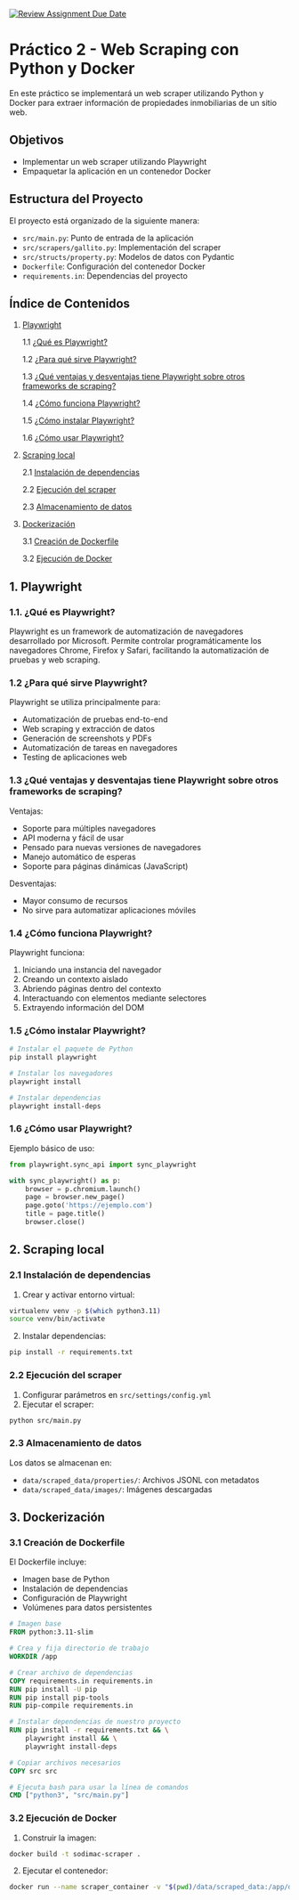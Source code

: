 [![Review Assignment Due Date](https://classroom.github.com/assets/deadline-readme-button-22041afd0340ce965d47ae6ef1cefeee28c7c493a6346c4f15d667ab976d596c.svg)](https://classroom.github.com/a/o8BZ7fxD)
# Práctico 2 - Web Scraping con Python y Docker

En este práctico se implementará un web scraper utilizando Python y Docker para extraer información de propiedades inmobiliarias de un sitio web.

## Objetivos
- Implementar un web scraper utilizando Playwright
- Empaquetar la aplicación en un contenedor Docker

## Estructura del Proyecto

El proyecto está organizado de la siguiente manera:

- `src/main.py`: Punto de entrada de la aplicación
- `src/scrapers/gallito.py`: Implementación del scraper
- `src/structs/property.py`: Modelos de datos con Pydantic
- `Dockerfile`: Configuración del contenedor Docker
- `requirements.in`: Dependencias del proyecto

## Índice de Contenidos

1. [Playwright](#1-playwright)
  
   1.1 [¿Qué es Playwright?](#11-qué-es-playwright)

   1.2 [¿Para qué sirve Playwright?](#12-para-qué-sirve-playwright)

   1.3 [¿Qué ventajas y desventajas tiene Playwright sobre otros frameworks de scraping?](#13-qué-ventajas-y-desventajas-tiene-playwright-sobre-otros-frameworks-de-scraping)

   1.4 [¿Cómo funciona Playwright?](#14-cómo-funciona-playwright)

   1.5 [¿Cómo instalar Playwright?](#15-cómo-instalar-playwright)

   1.6 [¿Cómo usar Playwright?](#16-cómo-usar-playwright)

2. [Scraping local](#2-scraping-local)

   2.1 [Instalación de dependencias](#21-instalación-de-dependencias)

   2.2 [Ejecución del scraper](#22-ejecución-del-scraper)

   2.3 [Almacenamiento de datos](#23-almacenamiento-de-datos)

3. [Dockerización](#3-dockerización)

   3.1 [Creación de Dockerfile](#31-creación-de-dockerfile)

   3.2 [Ejecución de Docker](#32-ejecución-de-docker)


## 1. Playwright

### 1.1. ¿Qué es Playwright?

Playwright es un framework de automatización de navegadores desarrollado por Microsoft. Permite controlar programáticamente los navegadores Chrome, Firefox y Safari, facilitando la automatización de pruebas y web scraping.

### 1.2 ¿Para qué sirve Playwright?

Playwright se utiliza principalmente para:
- Automatización de pruebas end-to-end
- Web scraping y extracción de datos
- Generación de screenshots y PDFs
- Automatización de tareas en navegadores
- Testing de aplicaciones web

### 1.3 ¿Qué ventajas y desventajas tiene Playwright sobre otros frameworks de scraping?

Ventajas:
- Soporte para múltiples navegadores
- API moderna y fácil de usar
- Pensado para nuevas versiones de navegadores
- Manejo automático de esperas
- Soporte para páginas dinámicas (JavaScript)

Desventajas:
- Mayor consumo de recursos
- No sirve para automatizar aplicaciones móviles

### 1.4 ¿Cómo funciona Playwright?

Playwright funciona:
1. Iniciando una instancia del navegador
2. Creando un contexto aislado
3. Abriendo páginas dentro del contexto
4. Interactuando con elementos mediante selectores
5. Extrayendo información del DOM

### 1.5 ¿Cómo instalar Playwright?

```bash
# Instalar el paquete de Python
pip install playwright

# Instalar los navegadores
playwright install

# Instalar dependencias
playwright install-deps
```

### 1.6 ¿Cómo usar Playwright?

Ejemplo básico de uso:

```python
from playwright.sync_api import sync_playwright

with sync_playwright() as p:
    browser = p.chromium.launch()
    page = browser.new_page()
    page.goto('https://ejemplo.com')
    title = page.title()
    browser.close()
```

## 2. Scraping local

### 2.1 Instalación de dependencias

1. Crear y activar entorno virtual:
```bash
virtualenv venv -p $(which python3.11)
source venv/bin/activate
```

2. Instalar dependencias:
```bash
pip install -r requirements.txt
```

### 2.2 Ejecución del scraper

1. Configurar parámetros en `src/settings/config.yml`
2. Ejecutar el scraper:
```bash
python src/main.py
```

### 2.3 Almacenamiento de datos

Los datos se almacenan en:
- `data/scraped_data/properties/`: Archivos JSONL con metadatos
- `data/scraped_data/images/`: Imágenes descargadas

## 3. Dockerización

### 3.1 Creación de Dockerfile

El Dockerfile incluye:
- Imagen base de Python
- Instalación de dependencias
- Configuración de Playwright
- Volúmenes para datos persistentes

```dockerfile
# Imagen base
FROM python:3.11-slim

# Crea y fija directorio de trabajo
WORKDIR /app

# Crear archivo de dependencias
COPY requirements.in requirements.in
RUN pip install -U pip
RUN pip install pip-tools
RUN pip-compile requirements.in

# Instalar dependencias de nuestro proyecto
RUN pip install -r requirements.txt && \
    playwright install && \
    playwright install-deps

# Copiar archivos necesarios
COPY src src

# Ejecuta bash para usar la línea de comandos
CMD ["python3", "src/main.py"]
```

### 3.2 Ejecución de Docker

1. Construir la imagen:
```bash
docker build -t sodimac-scraper .
```

2. Ejecutar el contenedor:
```bash
docker run --name scraper_container -v "$(pwd)/data/scraped_data:/app/data/scraped_data" sodimac-scraper
```
